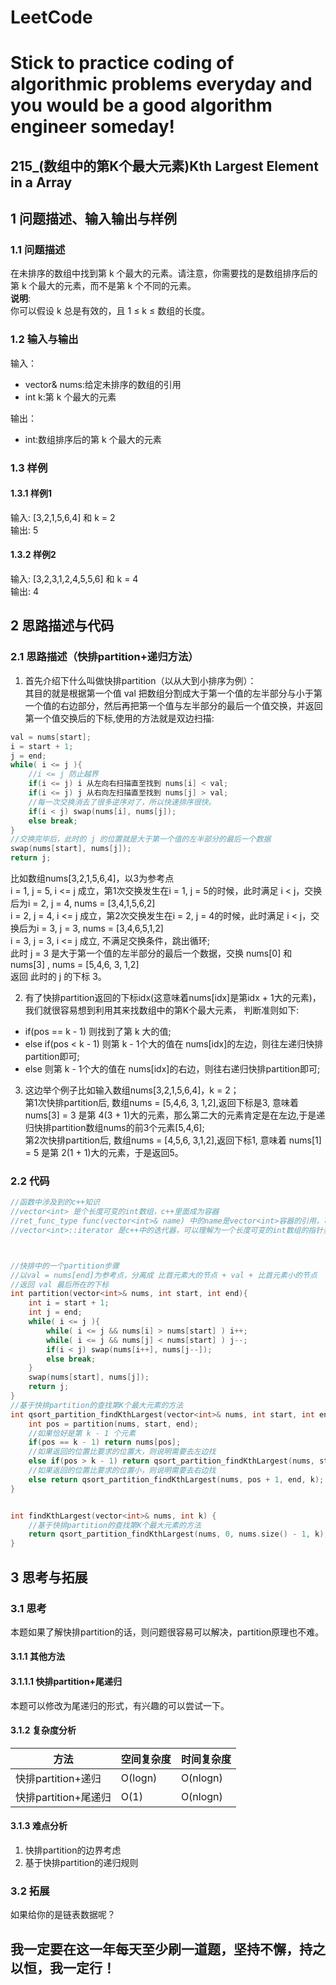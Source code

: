 # LeetCode
# Stick to practice coding of algorithmic problems everyday and you would be a good algorithm engineer someday!
## 215_(数组中的第K个最大元素)Kth Largest Element in a Array
## 1 问题描述、输入输出与样例
### 1.1 问题描述
在未排序的数组中找到第 k 个最大的元素。请注意，你需要找的是数组排序后的第 k 个最大的元素，而不是第 k 个不同的元素。<br>
__说明__:<br>
你可以假设 k 总是有效的，且 1 ≤ k ≤ 数组的长度。
### 1.2 输入与输出
输入：
* vector<int>& nums:给定未排序的数组的引用
* int k:第 k 个最大的元素

输出：
* int:数组排序后的第 k 个最大的元素
### 1.3 样例
#### 1.3.1 样例1
输入: [3,2,1,5,6,4] 和 k = 2<br>
输出: 5<br>
#### 1.3.2 样例2
输入: [3,2,3,1,2,4,5,5,6] 和 k = 4<br>
输出: 4<br>
## 2 思路描述与代码	
### 2.1 思路描述（快排partition+递归方法）
1. 首先介绍下什么叫做快排partition（以从大到小排序为例）：<br>
其目的就是根据第一个值 val 把数组分割成大于第一个值的左半部分与小于第一个值的右边部分，然后再把第一个值与左半部分的最后一个值交换，并返回第一个值交换后的下标,使用的方法就是双边扫描:
```cpp
val = nums[start];
i = start + 1;
j = end;
while( i <= j ){
    //i <= j 防止越界
    if(i <= j) i 从左向右扫描直至找到 nums[i] < val;
    if(i <= j) j 从右向左扫描直至找到 nums[j] > val;
    //每一次交换消去了很多逆序对了，所以快速排序很快。
    if(i < j) swap(nums[i], nums[j]);
    else break;
}
//交换完毕后，此时的 j 的位置就是大于第一个值的左半部分的最后一个数据
swap(nums[start], nums[j]);
return j;
```
比如数组nums[3,2,1,5,6,4]，以3为参考点<br>
i = 1, j = 5, i <= j 成立，第1次交换发生在i = 1, j = 5的时候，此时满足 i < j，交换后为i = 2, j = 4, nums = [3,4,1,5,6,2]<br>
i = 2, j = 4, i <= j 成立，第2次交换发生在i = 2, j = 4的时候，此时满足 i < j，交换后为i = 3, j = 3, nums = [3,4,6,5,1,2]<br>
i = 3, j = 3, i <= j 成立, 不满足交换条件，跳出循环;<br>
此时 j = 3 是大于第一个值的左半部分的最后一个数据，交换 nums[0] 和 nums[3] , nums = [5,4,6, 3, 1,2]<br>
返回 此时的 j 的下标 3。

2. 有了快排partition返回的下标idx(这意味着nums[idx]是第idx + 1大的元素)，我们就很容易想到利用其来找数组中的第K个最大元素，
判断准则如下:
* if(pos == k - 1) 则找到了第 k 大的值;
* else if(pos < k - 1) 则第 k - 1个大的值在 nums[idx]的左边，则往左递归快排partition即可;
* else 则第 k - 1个大的值在 nums[idx]的右边，则往右递归快排partition即可;

3. 这边举个例子比如输入数组nums[3,2,1,5,6,4]，k = 2；<br>
第1次快排partition后, 数组nums = [5,4,6, 3, 1,2],返回下标是3, 意味着 nums[3] = 3 是第 4(3 + 1)大的元素，那么第二大的元素肯定是在左边,于是递归快排partition数组nums的前3个元素[5,4,6];<br>
第2次快排partition后, 数组nums = [4,5,6, 3,1,2],返回下标1, 意味着 nums[1] = 5 是第 2(1 + 1)大的元素，于是返回5。<br>


### 2.2 代码
```cpp
//函数中涉及到的c++知识
//vector<int> 是个长度可变的int数组，c++里面成为容器
//ret_func_type func(vector<int>& name) 中的name是vector<int>容器的引用，可以理解为传入一个指针
//vector<int>::iterator 是c++中的迭代器，可以理解为一个长度可变的int数组的指针类型



//快排中的一个partition步骤
//以val = nums[end]为参考点，分离成 比首元素大的节点 + val + 比首元素小的节点
//返回 val 最后所在的下标
int partition(vector<int>& nums, int start, int end){
    int i = start + 1;
    int j = end;
    while( i <= j ){
        while( i <= j && nums[i] > nums[start] ) i++;
        while( i <= j && nums[j] < nums[start] ) j--;
        if(i < j) swap(nums[i++], nums[j--]);
        else break;
    }
    swap(nums[start], nums[j]);
    return j;
}
//基于快排partition的查找第K个最大元素的方法
int qsort_partition_findKthLargest(vector<int>& nums, int start, int end, int k){
    int pos = partition(nums, start, end);
    //如果恰好是第 k - 1 个元素
    if(pos == k - 1) return nums[pos];
    //如果返回的位置比要求的位置大，则说明需要去左边找
    else if(pos > k - 1) return qsort_partition_findKthLargest(nums, start, pos - 1, k);
    //如果返回的位置比要求的位置小，则说明需要去右边找
    else return qsort_partition_findKthLargest(nums, pos + 1, end, k);
}


int findKthLargest(vector<int>& nums, int k) {
    //基于快排partition的查找第K个最大元素的方法
    return qsort_partition_findKthLargest(nums, 0, nums.size() - 1, k);
}
```
## 3 思考与拓展
### 3.1 思考
本题如果了解快排partition的话，则问题很容易可以解决，partition原理也不难。
#### 3.1.1 其他方法
#### 3.1.1.1 快排partition+尾递归
本题可以修改为尾递归的形式，有兴趣的可以尝试一下。
#### 3.1.2 复杂度分析
方法|空间复杂度|时间复杂度
--- | --- | ---
快排partition+递归|O(logn)|O(nlogn)
快排partition+尾递归|O(1)|O(nlogn)
#### 3.1.3 难点分析
1. 快排partition的边界考虑
2. 基于快排partition的递归规则

### 3.2 拓展
如果给你的是链表数据呢？
	  
## 我一定要在这一年每天至少刷一道题，坚持不懈，持之以恒，我一定行！
